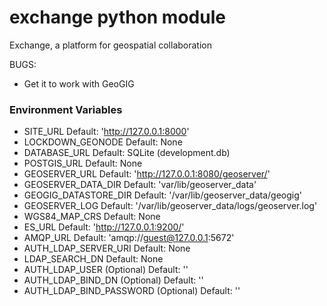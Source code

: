 # exchange python module
Exchange, a platform for geospatial collaboration

BUGS: <script type="text/javascript" src="{% static 'geonode/js/upload/cookie.js' %}"></script>

- Get it to work with GeoGIG

### Environment Variables
- SITE_URL
Default: 'http://127.0.0.1:8000'
- LOCKDOWN_GEONODE
Default: None
- DATABASE_URL
Default: SQLite (development.db)
- POSTGIS_URL
Default: None
- GEOSERVER_URL
Default: 'http://127.0.0.1:8080/geoserver/'
- GEOSERVER_DATA_DIR
Default: 'var/lib/geoserver_data'
- GEOGIG_DATASTORE_DIR
Default: '/var/lib/geoserver_data/geogig'
- GEOSERVER_LOG
Default: '/var/lib/geoserver_data/logs/geoserver.log'
- WGS84_MAP_CRS
Default: None
- ES_URL
Default: 'http://127.0.0.1:9200/'
- AMQP_URL
Default: 'amqp://guest@127.0.0.1:5672'
- AUTH_LDAP_SERVER_URI
Default: None
- LDAP_SEARCH_DN
Default: None
- AUTH_LDAP_USER (Optional)
Default: ''
- AUTH_LDAP_BIND_DN (Optional)
Default: ''
- AUTH_LDAP_BIND_PASSWORD (Optional)
Default: ''
